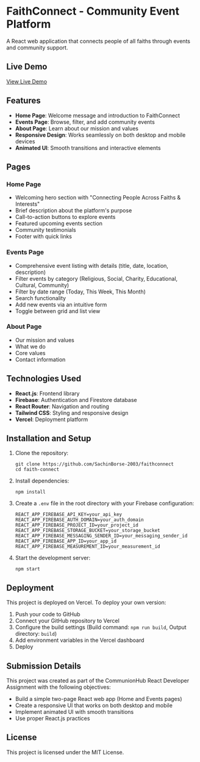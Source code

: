 # FaithConnect - Community Event Platform

A React web application that connects people of all faiths through events and community support.

## Live Demo

[View Live Demo](https://faithconnect-snowy.vercel.app/)

## Features

- **Home Page**: Welcome message and introduction to FaithConnect
- **Events Page**: Browse, filter, and add community events
- **About Page**: Learn about our mission and values
- **Responsive Design**: Works seamlessly on both desktop and mobile devices
- **Animated UI**: Smooth transitions and interactive elements

## Pages

### Home Page
- Welcoming hero section with "Connecting People Across Faiths & Interests"
- Brief description about the platform's purpose
- Call-to-action buttons to explore events
- Featured upcoming events section
- Community testimonials
- Footer with quick links

### Events Page
- Comprehensive event listing with details (title, date, location, description)
- Filter events by category (Religious, Social, Charity, Educational, Cultural, Community)
- Filter by date range (Today, This Week, This Month)
- Search functionality
- Add new events via an intuitive form
- Toggle between grid and list view

### About Page
- Our mission and values
- What we do
- Core values
- Contact information

## Technologies Used

- **React.js**: Frontend library
- **Firebase**: Authentication and Firestore database
- **React Router**: Navigation and routing
- **Tailwind CSS**: Styling and responsive design
- **Vercel**: Deployment platform

## Installation and Setup

1. Clone the repository:
   ```
   git clone https://github.com/SachinBorse-2003/faithconnect
   cd faith-connect
   ```

2. Install dependencies:
   ```
   npm install
   ```

3. Create a `.env` file in the root directory with your Firebase configuration:
   ```
   REACT_APP_FIREBASE_API_KEY=your_api_key
   REACT_APP_FIREBASE_AUTH_DOMAIN=your_auth_domain
   REACT_APP_FIREBASE_PROJECT_ID=your_project_id
   REACT_APP_FIREBASE_STORAGE_BUCKET=your_storage_bucket
   REACT_APP_FIREBASE_MESSAGING_SENDER_ID=your_messaging_sender_id
   REACT_APP_FIREBASE_APP_ID=your_app_id
   REACT_APP_FIREBASE_MEASUREMENT_ID=your_measurement_id
   ```

4. Start the development server:
   ```
   npm start
   ```

## Deployment

This project is deployed on Vercel. To deploy your own version:

1. Push your code to GitHub
2. Connect your GitHub repository to Vercel
3. Configure the build settings (Build command: `npm run build`, Output directory: `build`)
4. Add environment variables in the Vercel dashboard
5. Deploy


## Submission Details

This project was created as part of the CommunionHub React Developer Assignment with the following objectives:
- Build a simple two-page React web app (Home and Events pages)
- Create a responsive UI that works on both desktop and mobile
- Implement animated UI with smooth transitions
- Use proper React.js practices

## License

This project is licensed under the MIT License.
